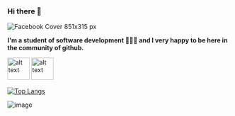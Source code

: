 ### Hi there 👋

![Facebook Cover 851x315 px](https://user-images.githubusercontent.com/69158247/115163465-45f26d00-a077-11eb-97af-5d20846c0aca.jpeg)


**I'm a student of software development 👨🏼‍🎓 and I very happy to be here in the community of github.**


<img src="https://user-images.githubusercontent.com/69158247/115163590-e5176480-a077-11eb-8b1a-9f1e1281cd37.png" alt="alt text" width="50" height="50"> <img src="https://user-images.githubusercontent.com/69158247/115163670-653dca00-a078-11eb-8fa7-002fd0d9ea06.png" alt="alt text" width="50" height="50"> 

[![Top Langs](https://github-readme-stats.vercel.app/api/top-langs/?username=l9dson-wq&layout=compact&show_icons=true&theme=radical)](https://github.com/anuraghazra/github-readme-stats)

![image]()
